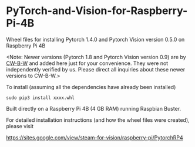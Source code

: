 # PyTorch-and-Vision-for-Raspberry-Pi-4B

Wheel files for installing Pytorch 1.4.0 and Pytorch Vision version 0.5.0 on Raspberry Pi 4B


<Note: Newer versions (Pytorch 1.8 and Pytorch Vision version 0.9) are by [CW-B-W](https://github.com/CW-B-W) and added here just for your convenience.  They were not independently verified by us. Please direct all inquiries about these newer versions to CW-B-W.>



To install (assuming all the dependencies have already been installed)

    sudo pip3 install xxxx.whl

Built directly on a Raspberry Pi 4B (4 GB RAM) running Raspbian Buster.


For detailed installation instructions (and how the wheel files were created), please visit


https://sites.google.com/view/steam-for-vision/raspberry-pi/PytorchRP4
